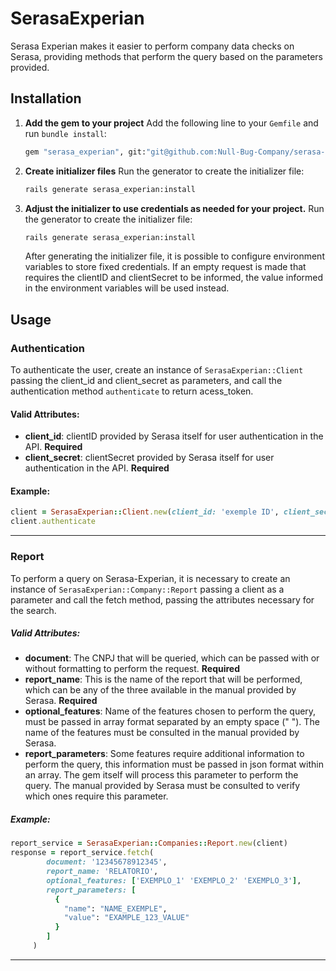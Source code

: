 # SerasaExperian

Serasa Experian makes it easier to perform company data checks on Serasa, providing methods that perform the query based on the parameters provided.

## Installation

1. **Add the gem to your project**
   Add the following line to your `Gemfile` and run `bundle install`:
   ```ruby
   gem "serasa_experian", git:"git@github.com:Null-Bug-Company/serasa-experian.git"
   ```

2. **Create initializer files**
   Run the generator to create the initializer file:
   ```bash
   rails generate serasa_experian:install
   ```

3. **Adjust the initializer to use credentials as needed for your project.**
   Run the generator to create the initializer file:
   ```bash
   rails generate serasa_experian:install
   ```
   After generating the initializer file, it is possible to configure environment variables to store fixed credentials. If an empty request is made that requires the clientID and clientSecret to be informed, the value informed in the environment variables will be used instead.
## Usage

### Authentication

To authenticate the user, create an instance of `SerasaExperian::Client` passing the client_id and client_secret as parameters, and call the authentication method `authenticate` to return acess_token.

#### Valid Attributes:
- **client_id**: clientID provided by Serasa itself for user authentication in the API. **Required**
- **client_secret**: clientSecret provided by Serasa itself for user authentication in the API. **Required**

#### Example:
```ruby
client = SerasaExperian::Client.new(client_id: 'exemple ID', client_secret: '123456')
client.authenticate
```
---

### Report

To perform a query on Serasa-Experian, it is necessary to create an instance of `SerasaExperian::Company::Report` passing a client as a parameter and call the fetch method, passing the attributes necessary for the search.

##### Valid Attributes:
- **document**: The CNPJ that will be queried, which can be passed with or without formatting to perform the request. **Required**
- **report_name**: This is the name of the report that will be performed, which can be any of the three available in the manual provided by Serasa. **Required**
- **optional_features**: Name of the features chosen to perform the query, must be passed in array format separated by an empty space (" "). The name of the features must be consulted in the manual provided by Serasa.
- **report_parameters**: Some features require additional information to perform the query, this information must be passed in json format within an array. The gem itself will process this parameter to perform the query. The manual provided by Serasa must be consulted to verify which ones require this parameter.

##### Example:
```ruby
report_service = SerasaExperian::Companies::Report.new(client)
response = report_service.fetch(
        document: '12345678912345',
        report_name: 'RELATORIO',
        optional_features: ['EXEMPLO_1' 'EXEMPLO_2' 'EXEMPLO_3'],
        report_parameters: [       
          {
            "name": "NAME_EXEMPLE",
            "value": "EXAMPLE_123_VALUE"
          }
        ]
     )
```
---
